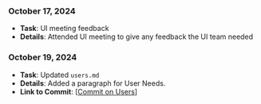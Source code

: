 ### October 17, 2024
- **Task**: UI meeting feedback
- **Details**: Attended UI meeting to give any feedback the UI team needed

### October 19, 2024
- **Task**: Updated `users.md`
- **Details**: Added a paragraph for User Needs.
- **Link to Commit**: [[Commit on Users](https://github.com/ginpks/TRANSPORTATION/commit/918b7a59e973ce660a351d6a998f62c0d51893be)]
